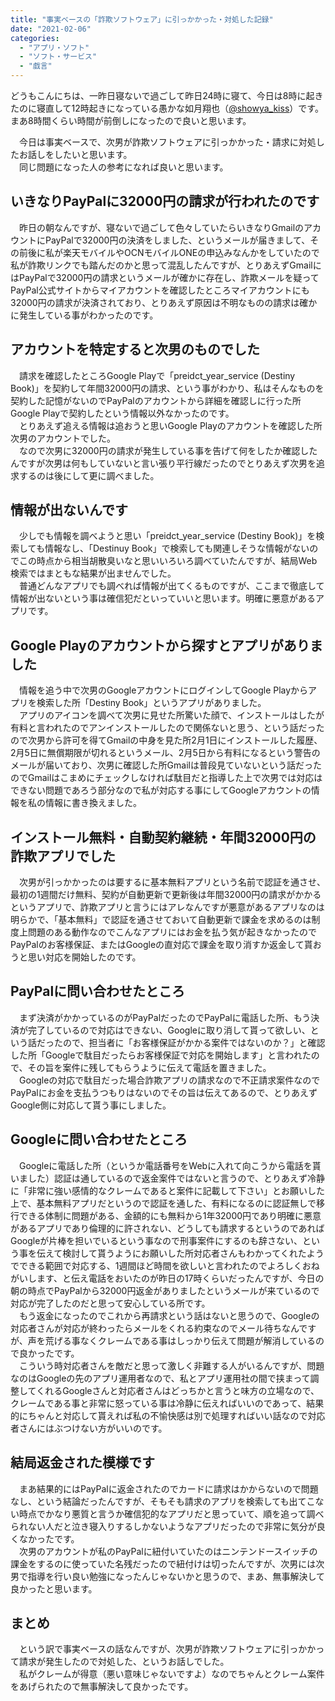 ```yaml
---
title: "事実ベースの「詐欺ソフトウェア」に引っかかった・対処した記録"
date: "2021-02-06"
categories: 
  - "アプリ・ソフト"
  - "ソフト・サービス"
  - "戯言"
---
```


どうもこんにちは、一昨日寝ないで過ごして昨日24時に寝て、今日は8時に起きたのに寝直して12時起きになっている愚かな如月翔也（[@showya\_kiss](http://twitter.com/showya_kiss)）です。まあ8時間くらい時間が前倒しになったので良いと思います。  
  
　今日は事実ベースで、次男が詐欺ソフトウェアに引っかかった・請求に対処したお話しをしたいと思います。  
　同じ問題になった人の参考になれば良いと思います。  

## いきなりPayPalに32000円の請求が行われたのです

　昨日の朝なんですが、寝ないで過ごして色々していたらいきなりGmailのアカウントにPayPalで32000円の決済をしました、というメールが届きまして、その前後に私が楽天モバイルやOCNモバイルONEの申込みなんかをしていたので私が詐欺リンクでも踏んだのかと思って混乱したんですが、とりあえずGmailにはPayPalで32000円の請求というメールが確かに存在し、詐欺メールを疑ってPayPal公式サイトからマイアカウントを確認したところマイアカウントにも32000円の請求が決済されており、とりあえず原因は不明なものの請求は確かに発生している事がわかったのです。  

## アカウントを特定すると次男のものでした

　請求を確認したところGoogle Playで「preidct\_year\_service (Destiny Book)」を契約して年間32000円の請求、という事がわかり、私はそんなものを契約した記憶がないのでPayPalのアカウントから詳細を確認しに行った所Google Playで契約したという情報以外なかったのです。  
　とりあえず追える情報は追おうと思いGoogle Playのアカウントを確認した所次男のアカウントでした。  
　なので次男に32000円の請求が発生している事を告げて何をしたか確認したんですが次男は何もしていないと言い張り平行線だったのでとりあえず次男を追求するのは後にして更に調べました。  

## 情報が出ないんです

　少しでも情報を調べようと思い「preidct\_year\_service (Destiny Book)」を検索しても情報なし、「Destinuy Book」で検索しても関連しそうな情報がないのでこの時点から相当胡散臭いなと思いいろいろ調べていたんですが、結局Web検索ではまともな結果が出ませんでした。  
　普通どんなアプリでも調べれば情報が出てくるものですが、ここまで徹底して情報が出ないという事は確信犯だといっていいと思います。明確に悪意があるアプリです。  

## Google Playのアカウントから探すとアプリがありました

　情報を追う中で次男のGoogleアカウントにログインしてGoogle Playからアプリを検索した所「Destiny Book」というアプリがありました。  
　アプリのアイコンを調べて次男に見せた所驚いた顔で、インストールはしたが有料と言われたのでアンインストールしたので関係ないと思う、という話だったので次男から許可を得てGmailの中身を見た所2月1日にインストールした履歴、2月5日に無償期限が切れるというメール、2月5日から有料になるという警告のメールが届いており、次男に確認した所Gmailは普段見ていないという話だったのでGmailはこまめにチェックしなければ駄目だと指導した上で次男では対応はできない問題であろう部分なので私が対応する事にしてGoogleアカウントの情報を私の情報に書き換えました。  

## インストール無料・自動契約継続・年間32000円の詐欺アプリでした

　次男が引っかかったのは要するに基本無料アプリという名前で認証を通させ、最初の1週間だけ無料、契約が自動更新で更新後は年間32000円の請求がかかるというアプリで、詐欺アプリと言うにはアレなんですが悪意があるアプリなのは明らかで、「基本無料」で認証を通させておいて自動更新で課金を求めるのは制度上問題のある動作なのでこんなアプリにはお金を払う気が起きなかったのでPayPalのお客様保証、またはGoogleの直対応で課金を取り消すか返金して貰おうと思い対応を開始したのです。  

## PayPalに問い合わせたところ

　まず決済がかかっているのがPayPalだったのでPayPalに電話した所、もう決済が完了しているので対応はできない、Googleに取り消して貰って欲しい、という話だったので、担当者に「お客様保証がかかる案件ではないのか？」と確認した所「Googleで駄目だったらお客様保証で対応を開始します」と言われたので、その旨を案件に残してもらうように伝えて電話を置きました。  
　Googleの対応で駄目だった場合詐欺アプリの請求なので不正請求案件なのでPayPalにお金を支払うつもりはないのでその旨は伝えてあるので、とりあえずGoogle側に対応して貰う事にしました。  

## Googleに問い合わせたところ

　Googleに電話した所（というか電話番号をWebに入れて向こうから電話を貰いました）認証は通しているので返金案件ではないと言うので、とりあえず冷静に「非常に強い感情的なクレームであると案件に記載して下さい」とお願いした上で、基本無料アプリだというので認証を通した、有料になるのに認証無しで移行できる体制に問題がある、金額的にも無料から1年32000円であり明確に悪意があるアプリであり倫理的に許されない、どうしても請求するというのであればGoogleが片棒を担いでいるという事なので刑事案件にするのも辞さない、という事を伝えて検討して貰うようにお願いした所対応者さんもわかってくれたようでできる範囲で対応する、1週間ほど時間を欲しいと言われたのでよろしくおねがいします、と伝え電話をおいたのが昨日の17時くらいだったんですが、今日の朝の時点でPayPalから32000円返金がありましたというメールが来ているので対応が完了したのだと思って安心している所です。  
　もう返金になったのでこれから再請求という話はないと思うので、Googleの対応者さんが対応が終わったらメールをくれる約束なのでメール待ちなんですが、声を荒げる事なくクレームである事はしっかり伝えて問題が解消しているので良かったです。  
　こういう時対応者さんを敵だと思って激しく非難する人がいるんですが、問題なのはGoogleの先のアプリ運用者なので、私とアプリ運用社の間で挟まって調整してくれるGoogleさんと対応者さんはどっちかと言うと味方の立場なので、クレームである事と非常に怒っている事は冷静に伝えればいいのであって、結果的にちゃんと対応して貰えれば私の不愉快感は別で処理すればいい話なので対応者さんにはぶつけない方がいいのです。  

## 結局返金された模様です

　まあ結果的にはPayPalに返金されたのでカードに請求はかからないので問題なし、という結論だったんですが、そもそも請求のアプリを検索しても出てこない時点でかなり悪質と言うか確信犯的なアプリだと思っていて、順を追って調べられない人だと泣き寝入りするしかないようなアプリだったので非常に気分が良くなかったです。  
　次男のアカウントが私のPayPalに紐付いていたのはニンテンドースイッチの課金をするのに使っていた名残だったので紐付けは切ったんですが、次男には次男で指導を行い良い勉強になったんじゃないかと思うので、まあ、無事解決して良かったと思います。  

## まとめ

　という訳で事実ベースの話なんですが、次男が詐欺ソフトウェアに引っかかって請求が発生したので対処した、というお話しでした。  
　私がクレームが得意（悪い意味じゃないですよ）なのでちゃんとクレーム案件をあげられたので無事解決して良かったです。
